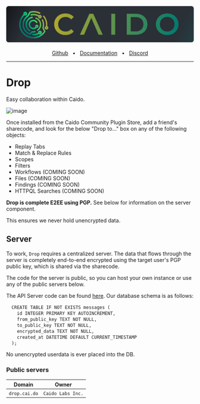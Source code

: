 <div align="center">
  <img width="1000" alt="image" src="https://github.com/caido-community/.github/blob/main/content/banner.png?raw=true">

  <br />
  <br />
  <a href="https://github.com/caido-community" target="_blank">Github</a>
  <span>&nbsp;&nbsp;•&nbsp;&nbsp;</span>
  <a href="https://developer.caido.io/" target="_blank">Documentation</a>
  <span>&nbsp;&nbsp;•&nbsp;&nbsp;</span>
  <a href="https://links.caido.io/www-discord" target="_blank">Discord</a>
  <br />
  <hr />
</div>

# Drop

Easy collaboration within Caido.

![image](https://github.com/user-attachments/assets/e3eaa8a7-792d-4a27-8c21-f8b4666c5aba)

Once installed from the Caido Community Plugin Store, add a friend's sharecode, and look for the below "Drop to..." box on any of the following objects:
* Replay Tabs
* Match & Replace Rules
* Scopes
* Filters
* Workflows (COMING SOON)
* Files (COMING SOON)
* Findings (COMING SOON)
* HTTPQL Searches (COMING SOON)

**Drop is complete E2EE using PGP.** See below for information on the server component.

This ensures we never hold unencrypted data.

## Server

To work, `Drop` requires a centralized server. The data that flows through the server is completely end-to-end encrypted using the target user's PGP public key, which is shared via the sharecode. 

The code for the server is public, so you can host your own instance or use any of the public servers below.

The API Server code can be found [here](packages/server). Our database schema is as follows:
```
  CREATE TABLE IF NOT EXISTS messages (
    id INTEGER PRIMARY KEY AUTOINCREMENT,
    from_public_key TEXT NOT NULL,
    to_public_key TEXT NOT NULL,
    encrypted_data TEXT NOT NULL,
    created_at DATETIME DEFAULT CURRENT_TIMESTAMP
  );
```
No unencrypted userdata is ever placed into the DB.

### Public servers

| Domain        | Owner             |
| ------------- | ----------------- |
| `drop.cai.do` | `Caido Labs Inc.` |
